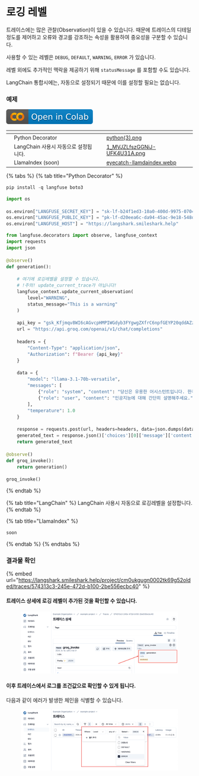 # 로깅 레벨

트레이스에는 많은 관찰(Observation)이 있을 수 있습니다. 때문에 트레이스의 디테일 정도를 제어하고 오류와 경고를 강조하는 속성을 활용하여 중요성을 구분할 수 있습니다.

사용할 수 있는 레벨은 `DEBUG`, `DEFAULT`, `WARNING`, `ERROR` 가 있습니다.

레벨 외에도 추가적인 맥락을 제공하기 위해 `statusMessage` 를 포함할 수도 있습니다.

LangChain 통합시에는, 자동으로 설정되기 때문에 이를 설정할 필요는 없습니다.

### 예제

![](../.gitbook/assets/colab-badge.svg)

<table data-view="cards"><thead><tr><th></th><th></th><th></th><th data-hidden data-card-cover data-type="files"></th></tr></thead><tbody><tr><td></td><td>Python Decorator</td><td></td><td><a href="../.gitbook/assets/python(3).png">python(3).png</a></td></tr><tr><td></td><td>LangChain 사용시 자동으로 설정됩니다.</td><td></td><td><a href="../.gitbook/assets/1_MVJZLfszGGNiJ-UFK4U31A.png">1_MVJZLfszGGNiJ-UFK4U31A.png</a></td></tr><tr><td></td><td>LlamaIndex (soon)</td><td></td><td><a href="../.gitbook/assets/eyecatch-llamdaindex.webp">eyecatch-llamdaindex.webp</a></td></tr></tbody></table>

{% tabs %}
{% tab title="Python Decorator" %}
```python
pip install -q langfuse boto3
```

```python
import os

os.environ["LANGFUSE_SECRET_KEY"] = "sk-lf-b24f1ed3-10a0-400d-9975-07047d16a028"
os.environ["LANGFUSE_PUBLIC_KEY"] = "pk-lf-d20eea6c-da94-45ac-9e18-548dee6f47ae"
os.environ["LANGFUSE_HOST"] = "https://langshark.smileshark.help"
```

```python
from langfuse.decorators import observe, langfuse_context
import requests
import json

@observe()
def generation():

    # 여기에 로깅레벨을 설정할 수 있습니다.
    # !주의! update_current_trace가 아닙니다!
    langfuse_context.update_current_observation(
        level="WARNING",
        status_message="This is a warning"
    )

    api_key = "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"
    url = "https://api.groq.com/openai/v1/chat/completions"

    headers = {
        "Content-Type": "application/json",
        "Authorization": f"Bearer {api_key}"
    }

    data = {
        "model": "llama-3.1-70b-versatile",
        "messages": [
            {"role": "system", "content": "당신은 유용한 어시스턴트입니다. 한국어로 대답하세요."},
            {"role": "user", "content": "인공지능에 대해 간단히 설명해주세요."}
        ],
        "temperature": 1.0
    }

    response = requests.post(url, headers=headers, data=json.dumps(data))
    generated_text = response.json()['choices'][0]['message']['content']
    return generated_text

@observe()
def groq_invoke():
    return generation()

groq_invoke()
```
{% endtab %}

{% tab title="LangChain" %}
LangChain 사용시 자동으로 로깅레벨을 설정합니다.
{% endtab %}

{% tab title="LlamaIndex" %}
```ruby
soon
```
{% endtab %}
{% endtabs %}

### 결과물 확인

{% embed url="https://langshark.smileshark.help/project/cm0ukgugn0002tk69g52olded/traces/574313c3-245e-472d-b100-2be556ecbc40" %}

#### 트레이스 상세에 로깅 레벨이 추가된 것을 확인할 수 있습니다.

<figure><img src="../.gitbook/assets/image (3) (1).png" alt=""><figcaption></figcaption></figure>

#### 이후 트레이스에서 로그를 조건값으로 확인할 수 있게 됩니다.

다음과 같이 에러가 발생한 체인을 식별할 수 있습니다.

<figure><img src="../.gitbook/assets/image (1) (1) (1).png" alt=""><figcaption></figcaption></figure>
